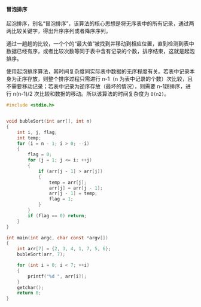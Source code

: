 #### 冒泡排序

起泡排序，别名“冒泡排序”，该算法的核心思想是将无序表中的所有记录，通过两两比较关键字，得出升序序列或者降序序列。

通过一趟趟的比较，一个个的“最大值”被找到并移动到相应位置，直到检测到表中数据已经有序，或者比较次数等同于表中含有记录的个数，排序结束，这就是起泡排序。

使用起泡排序算法，其时间复杂度同实际表中数据的无序程度有关。若表中记录本身为正序存放，则整个排序过程只需进行 n-1（n 为表中记录的个数）次比较，且不需要移动记录；若表中记录为逆序存放（最坏的情况），则需要 n-1趟排序，进行 n(n-1)/2 次比较和数据的移动。所以该算法的时间复杂度为 `O(n2)`。

```c
#include <stdio.h>


void bubleSort(int arr[], int n)
{
    int i, j, flag;
    int temp;
    for (i = n - 1; i > 0; --i)
    {
        flag = 0;
        for (j = 1; j <= i; ++j)
        {
            if (arr[j - 1] > arr[j])
            {
                temp = arr[j];
                arr[j] = arr[j - 1];
                arr[j - 1] = temp;
                flag = 1;
            }
        }
        if (flag == 0) return;
    }
}

int main(int argc, char const *argv[])
{
    int arr[7] = {2, 3, 4, 1, 7, 5, 6};
    bubleSort(arr, 7);

    for (int i = 0; i < 7; ++i)
    {
        printf("%d ", arr[i]);
    }
    getchar();
    return 0;
}
```